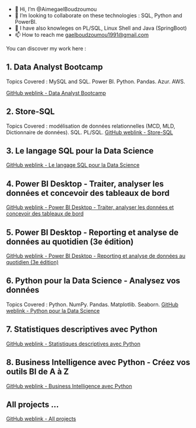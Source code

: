 - 👋 Hi, I’m @AimegaelBoudzoumou
- 💞️ I’m looking to collaborate on these technologies : SQL, Python and PowerBI.
- 👀 I have also knowleges on PL/SQL, Linux Shell and Java (SpringBoot)
- 📫 How to reach me gaelboudzoumou1991@gmail.com
<!-- 👀 I’m interested in Linux, Testing Software, Java, SQL and PL/SQL jobs -->
<!-- 🌱 I’m currently learning Shell, PL/SQL and SpringBoot -->

You can discover my work here :

## 1. Data Analyst Bootcamp

Topics Covered : MySQL and SQL. Power BI. Python. Pandas. Azur. AWS.

[GitHub weblink - Data Analyst Bootcamp](https://github.com/AimegaelBoudzoumou/Data-Analyst-Bootcamp)

## 2. Store-SQL
Topics Covered : modélisation de données relationnelles (MCD, MLD, Dictionnaire de données). SQL. PL/SQL.
[GitHub weblink - Store-SQL](https://github.com/AimegaelBoudzoumou/Store-SQL)

## 3. Le langage SQL pour la Data Science
[GitHub weblink - Le langage SQL pour la Data Science](https://github.com/AimegaelBoudzoumou/#)

## 4. Power BI Desktop - Traiter, analyser les données et concevoir des tableaux de bord
[GitHub weblink - Power BI Desktop - Traiter, analyser les données et concevoir des tableaux de bord](https://github.com/AimegaelBoudzoumou/Bash-Shell-Scripting-Tutorial-Full-Course)

## 5. Power BI Desktop - Reporting et analyse de données au quotidien (3e édition)
[GitHub weblink - Power BI Desktop - Reporting et analyse de données au quotidien (3e édition)](https://github.com/AimegaelBoudzoumou/Bash-Shell-Scripting-Tutorial-Full-Course)

## 6. Python pour la Data Science - Analysez vos données
Topics Covered : Python. NumPy. Pandas. Matplotlib. Seaborn.
[GitHub weblink - Python pour la Data Science](https://github.com/AimegaelBoudzoumou/#)

## 7. Statistiques descriptives avec Python
[GitHub weblink - Statistiques descriptives avec Python](https://github.com/AimegaelBoudzoumou/#)

## 8. Business Intelligence avec Python - Créez vos outils BI de A à Z
[GitHub weblink - Business Intelligence avec Python](https://github.com/AimegaelBoudzoumou/Bash-Shell-Scripting-Tutorial-Full-Course)

## All projects ...
[GitHub weblink - All projects](https://github.com/AimegaelBoudzoumou?tab=repositories)


<!--
Projects to pinned :
- Store-SQL
- Data Analyst Bootcamp
- Python pour la Data Science - Analysez vos données
- Le langage SQL pour la Data Science
- Statistiques descriptives avec Python
- Business Intelligence avec Python - Créez vos outils BI de A à Z

Others projects (non pinned) :
- Bash-Shell-Scripting-Tutorial-Full-Course
- Pyton pour la Data Sciences : https://www.fnac.com/a17574231/Amandine-Velt-Python-pour-la-Data-Science-Analysez-vos-donnees-avec-NumPy-Pandas-Matplotlib-et-Seaborn-Livre
- Java Spring Boot
- Python Django
- Python API : 
   https://www.geeksforgeeks.org/python-api-tutorial-getting-started-with-apis/
   https://www.data-bird.co/blog/api-rest
   https://www.dataquest.io/blog/api-in-python/
   https://rtavenar.github.io/poly_python/content/api.html
   https://blog.postman.com/how-to-build-an-api-in-python/
   https://www.udemy.com/courses/search/?src=ukw&q=api+python
- Modélisation décisionnelle
- Alteryx
- Snowflake, 
- Talend
- Jira
- Dataiku
-->

<!--
## From Udemy

## From Coursera
[__IBM__ Data Analyst Professional Certificate](https://www.coursera.org/professional-certificates/ibm-data-analyst?adgroupid=&adposition=&adpostion=&aid=true&campaignid=20858198824&creativeid=&device=c&devicemodel=&gad_source=1&gclid=Cj0KCQiAst67BhCEARIsAKKdWOmjU7xilib_8zAXXt0xjhnAVHa_pXSmyELLuHiScx4-kpydG6wzGNMaAiUMEALw_wcB&hide_mobile_promo&keyword=&matchtype=&network=x&utm_campaign=B2C_EMEA__coursera_FTCOF_career-academy_pmax-multiple-audiences-country-multi&utm_medium=sem&utm_source=gg)

[Analyse de données __Google__ Certificat Professionnel](https://www.coursera.org/professional-certificates/google-data-analytics)

## From Datacamp

## From FreecodeCamp
-->

<!-- Future traning as CB : 
https://formations.pantheonsorbonne.fr/fr/catalogue-des-formations/diplome-d-universite-DU/diplome-d-universite-KBVXM363/diplome-d-universite-sorbonne-data-analytics-KPMK3V7Z.html

https://formations.umontpellier.fr/fr/formations/diplome-universite-niv-form-bac-4-UE/diplome-d-universite-big-data-data-science-et-analyse-des-risques-sous-python-JHVOG40I.html

https://www.uca.fr/formation/nos-formations/catalogue-des-formations/du-data-scientist#inscriptions
-- vérifier si la formation pet être suivie à distance

https://www.univ-montp3.fr/fr/formations/offre-de-formation/diplome-d-universite-niveau-master-UD/sciences-humaines-et-sociales-SHS/diplome-d-universite-data-scientist-JHKKIH5E.html 
-- vérifier si la formation pet être suivie à distance

https://professional-education-gl.mit.edu/mit-applied-data-science-course?&utm_source=google&utm_medium=search&utm_campaign=ADSB_Int_Search_Program_Broad_EU&campaign_id=15460219899&adgroup_id=131363090395&ad_id=566440175257&utm_target=kwd-27110958258&Keyword=data%20science%20program&placement=&gad_source=1&gclid=Cj0KCQiAst67BhCEARIsAKKdWOm-OuBuEGCLDQr8UwsamBe3KFSdnp0BKVnk-Sde4ANWRSjwvpAySrwaAtOnEALw_wcB
-- vérifier si la formation pet être suivie à distance

https://idmc.univ-lorraine.fr/courses/certification-data-scientist/
-- vérifier si la formation pet être suivie à distance
-->

<!--
4 aspects d'utilisation de SQL :

1/ Extraire les produits à améliorer
2/ Chargement de données (cas des produits Apple pour lesquels j'intègre régulièrmeent du contenu marketing en masse)
3/ Faire des statistiques sur les produits créés : par marque, gamme, catégorie, période (mois, trimestre, semestre, année), etc.
4/ Besoins divers
-->

<!---
AimegaelBoudzoumou/AimegaelBoudzoumou is a ✨ special ✨ repository because its `README.md` (this file) appears on your GitHub profile.
You can click the Preview link to take a look at your changes.
--->

<!--
Livre sur Python dans un contexte de Business Intelligence
https://www.editions-eni.fr/livre/business-intelligence-avec-python-creez-vos-outils-bi-de-a-a-z-9782409048043
<!--
Project to create later :

Modélisation décisionnelle
https://www.fnac.com/a10561753/Thibault-Bourcy-Modelisation-decisionnelle
https://www.fnac.com/a13317786/Mohamed-Touzene-Systemes-decisionnels-et-modelistation-multidimensionnelle

pl/sql tuto from oracletutorial (in progress)

code sql/pl on inmac job (Store-SQL)

app immo

"sql 2024 fnac" and "Java Spring"

"pl/sql" and "Scripting Shell"

"pl/sql" and "Linux administration"
 
Bonus : commom concepts in one tutorial on Java and PL/SQL and Shell and Pythn

Projet de formation (suite) 2024/2025 :

Octobre 2024 à Décembre 2024:
SQL, PL/SQL, Linux Shell, Java, Python

Janvier 2025 à Juin 2025 :

Maintenir les connaissances dans les technos SQL, PL/SQL, Linux Shell, Java, Python
CPI/GPI au Cnam
CNAM Cours SIRH/Paie
TOEIC/IELTS, TEFAQ, CNAM Cours Test, Certifications (PL/SQL, SQL, ISTQB (ALten, GASQ, Udemy), Oracle, Base de données au CNAM)
- Préparer l'entrée dans la formation du-data-analyst - https://www.cyu.fr/formation/trouver-sa-formation/formation-professionnelle-et-continue/diplomes-universitaires-du-specifiques/du-data-analyst#admission (formation d'un an à partir de mai 2025)-
Préparer l'entrée à la formation Test et Validation du logiciel (https://sup-fc.univ-fcomte.fr/fichemasterinformatiqueITVL)

Juillet 2025 à Août 2025 :
ITIL, PSM1, Prise de parole en public, SAP, "ULIS et IKOS pour 3F"

Septembre 2025 à Décembre 2025 :
CNAM Cours base de données
Formation Test & Validation logiciel

Divers/Eventuellement :
DevOps, 
https://www.univ-orleans.fr/lifo/Members/Mirian.Halfeld/Cours/BD/iutA2-intro.pdf
------------------------------------------

pl/sql:
- créer un varchar de grande (pouvant accueillir du code HTML/CSS pour une fiche web (Again)
- Lire un fichier externe (exemple csv, excel, etc)
- Gérer les images (exemple : insérer un produit ayant un titre, une désignation, une image)
- Pouvoir enregistrer un objet en BDD
-->

<!--
Autres projets :
Application qui regroupe les versets Biblique par thème (exemple : liste des versets sur l'impudicité)
Applications Python qui permet aux usagers d'être informés de la baisse de prix (promotion) d'un article dans un site e-commerce
-->

<!-- Cours à dispenser :
- L'éthique dans le métier de gestionnaire immobilier
- Base de données : ...
- Qualité : gestion des process métier et mise en place d'un intranet dédié au process métier
- Initiation à l'informatique : savoir naviguer dans un site internet, 
-->

<!--
LM : candidature spontanée:
Vous:
Parler de l'entreprise et de ma candidature (dire pourquoi je souhaite intégrer cette entreprise : domaine, secteur d'activité, technologies utilisées, etc.)

Moi: ce que je souhaite faire (approche technologie plutôt que poste/métier)
Intéressé par SQL et PL/SQL
J'ai des connaissances en Java (Spring Boot) et en Linux (commande GNU et script Shell)
Je suis ouvert à recevoir une formation, à votre besoin

Nous:
Conclure par une proposition de rencontre
Formule de politesse
-->
